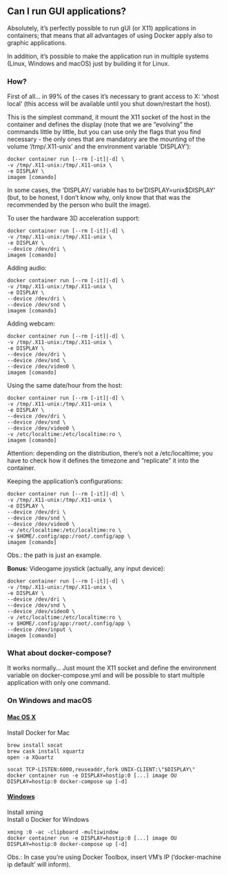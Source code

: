 ## Can I run GUI applications?

Absolutely, it’s perfectly possible to run gUI (or X11) applications in containers; that means that all advantages of using Docker apply also to graphic applications. 

In addition, it’s possible to make the application run in multiple systems (Linux, Windows and macOS) just by building it for Linux. 

### How?

First of all… in 99% of the cases it’s necessary to grant access to X: ‘xhost local’ (this access will be available until you shut down/restart the host). 

This is the simplest command, it mount the X11 socket of the host in the container and defines the display (note that we are “evolving” the commands little by little, but you can use only the flags that you find necessary - the only ones that are mandatory are the mounting of the volume ‘/tmp/.X11-unix’ and the environment variable ‘DISPLAY’):

```
docker container run [--rm [-it]|-d] \
-v /tmp/.X11-unix:/tmp/.X11-unix \
-e DISPLAY \
imagem [comando]
```
In some cases, the ‘DISPLAY/ variable has to be’DISPLAY=unix$DISPLAY’ (but, to be honest, I don’t know why, only know that that was the recommended by the person who built the image).


To user the hardware 3D acceleration support:

```
docker container run [--rm [-it]|-d] \
-v /tmp/.X11-unix:/tmp/.X11-unix \
-e DISPLAY \
--device /dev/dri \
imagem [comando]
```

Adding audio:

```
docker container run [--rm [-it]|-d] \
-v /tmp/.X11-unix:/tmp/.X11-unix \
-e DISPLAY \
--device /dev/dri \
--device /dev/snd \
imagem [comando]
```

Adding webcam:

```
docker container run [--rm [-it]|-d] \
-v /tmp/.X11-unix:/tmp/.X11-unix \
-e DISPLAY \
--device /dev/dri \
--device /dev/snd \
--device /dev/video0 \
imagem [comando]
```

Using the same date/hour from the host:

```
docker container run [--rm [-it]|-d] \
-v /tmp/.X11-unix:/tmp/.X11-unix \
-e DISPLAY \
--device /dev/dri \
--device /dev/snd \
--device /dev/video0 \
-v /etc/localtime:/etc/localtime:ro \
imagem [comando]
```
Attention: depending on the distribution, there’s not a /etc/localtime; you have to check how it defines the timezone and “replicate” it into the container.

Keeping the application’s configurations:

```
docker container run [--rm [-it]|-d] \
-v /tmp/.X11-unix:/tmp/.X11-unix \
-e DISPLAY \
--device /dev/dri \
--device /dev/snd \
--device /dev/video0 \
-v /etc/localtime:/etc/localtime:ro \
-v $HOME/.config/app:/root/.config/app \
imagem [comando]
```
Obs.: the path is just an example.

**Bonus:** Videogame joystick (actually, any input device):

```
docker container run [--rm [-it]|-d] \
-v /tmp/.X11-unix:/tmp/.X11-unix \
-e DISPLAY \
--device /dev/dri \
--device /dev/snd \
--device /dev/video0 \
-v /etc/localtime:/etc/localtime:ro \
-v $HOME/.config/app:/root/.config/app \
--device /dev/input \
imagem [comando]
```

### What about docker-compose?
It works normally… Just mount the X11 socket and define the environment variable on docker-compose.yml and will be possible to start multiple application with only one command.

### On Windows and macOS

#### [Mac OS X](https://github.com/docker/docker/issues/8710#issuecomment-71113263)  
Install Docker for Mac

```
brew install socat
brew cask install xquartz
open -a XQuartz

socat TCP-LISTEN:6000,reuseaddr,fork UNIX-CLIENT:\"$DISPLAY\"
docker container run -e DISPLAY=hostip:0 [...] image OU DISPLAY=hostip:0 docker-compose up [-d]
```  
#### [Windows](https://github.com/docker/docker/issues/8710#issuecomment-135109677)  
Install xming  
Install o Docker for Windows

```
xming :0 -ac -clipboard -multiwindow
docker container run -e DISPLAY=hostip:0 [...] image OU DISPLAY=hostip:0 docker-compose up [-d]
```

Obs.: In case you’re using Docker Toolbox, insert VM’s IP (‘docker-machine ip default’ will inform).
